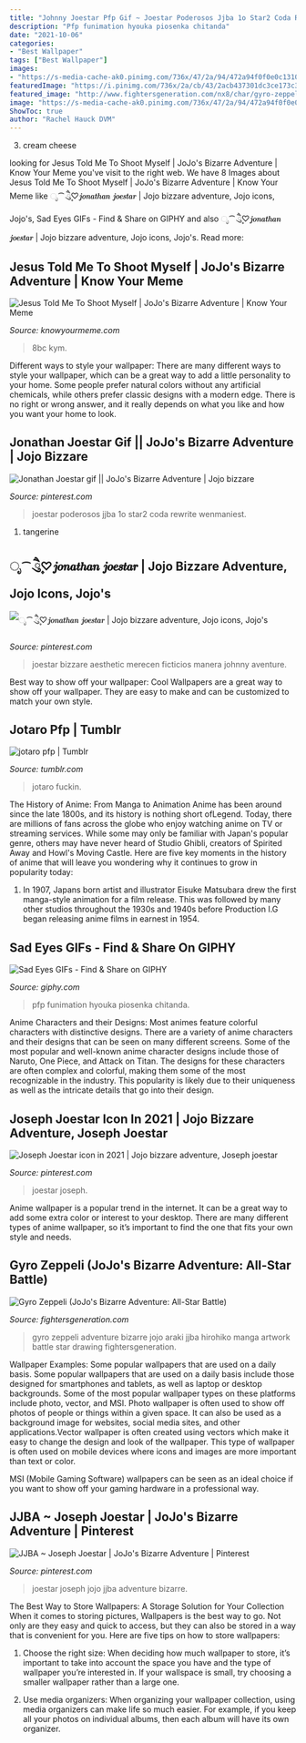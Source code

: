 ```yaml
---
title: "Johnny Joestar Pfp Gif ~ Joestar Poderosos Jjba 1o Star2 Coda Rewrite Wenmaniest"
description: "Pfp funimation hyouka piosenka chitanda"
date: "2021-10-06"
categories:
- "Best Wallpaper"
tags: ["Best Wallpaper"]
images:
- "https://s-media-cache-ak0.pinimg.com/736x/47/2a/94/472a94f0f0e0c1310d83eac05faed2c0.jpg"
featuredImage: "https://i.pinimg.com/736x/2a/cb/43/2acb437301dc3ce173c306f1437779c9.jpg"
featured_image: "http://www.fightersgeneration.com/nx8/char/gyro-zeppeli-art.png"
image: "https://s-media-cache-ak0.pinimg.com/736x/47/2a/94/472a94f0f0e0c1310d83eac05faed2c0.jpg"
ShowToc: true
author: "Rachel Hauck DVM"
---
```



3. cream cheese 

	

		
looking for Jesus Told Me To Shoot Myself | JoJo&#039;s Bizarre Adventure | Know Your Meme you've visit to the right web. We have 8 Images about Jesus Told Me To Shoot Myself | JoJo&#039;s Bizarre Adventure | Know Your Meme like ೃ⁀ ཻུ۪۪♡𝒋𝒐𝒏𝒂𝒕𝒉𝒂𝒏 𝒋𝒐𝒆𝒔𝒕𝒂𝒓 | Jojo bizzare adventure, Jojo icons, Jojo&#039;s, Sad Eyes GIFs - Find &amp; Share on GIPHY and also ೃ⁀ ཻུ۪۪♡𝒋𝒐𝒏𝒂𝒕𝒉𝒂𝒏 𝒋𝒐𝒆𝒔𝒕𝒂𝒓 | Jojo bizzare adventure, Jojo icons, Jojo&#039;s. Read more:
		
    
## Jesus Told Me To Shoot Myself | JoJo&#039;s Bizarre Adventure | Know Your Meme

<img loading=lazy src="http://i1.kym-cdn.com/photos/images/facebook/001/245/359/8bc.jpg" onerror="this.onerror=null;this.src='https://tse1.mm.bing.net/th?id=OIP.qIwTgPPWu3CIY0QcQ5GoNAHaL3&amp;pid=15.1';" alt="Jesus Told Me To Shoot Myself | JoJo&#039;s Bizarre Adventure | Know Your Meme">

_Source: knowyourmeme.com_

>8bc kym. 

	

Different ways to style your wallpaper:
There are many different ways to style your wallpaper, which can be a great way to add a little personality to your home. Some people prefer natural colors without any artificial chemicals, while others prefer classic designs with a modern edge. There is no right or wrong answer, and it really depends on what you like and how you want your home to look.

    
## Jonathan Joestar Gif || JoJo&#039;s Bizarre Adventure | Jojo Bizzare

<img loading=lazy src="https://i.pinimg.com/736x/a5/c4/d2/a5c4d221225b0f57a38274cc5ca42f3d.jpg" onerror="this.onerror=null;this.src='https://tse4.mm.bing.net/th?id=OIP.ZjQPIyT_-ulLQ5uIsa1TggHaD_&amp;pid=15.1';" alt="Jonathan Joestar gif || JoJo&#039;s Bizarre Adventure | Jojo bizzare">

_Source: pinterest.com_

>joestar poderosos jjba 1o star2 coda rewrite wenmaniest. 

	

1. tangerine 

    
## ೃ⁀ ཻུ۪۪♡𝒋𝒐𝒏𝒂𝒕𝒉𝒂𝒏 𝒋𝒐𝒆𝒔𝒕𝒂𝒓 | Jojo Bizzare Adventure, Jojo Icons, Jojo&#039;s

<img loading=lazy src="https://i.pinimg.com/736x/ae/54/e9/ae54e99fc73b409d755526b947c60e70.jpg" onerror="this.onerror=null;this.src='https://tse3.mm.bing.net/th?id=OIP.hxP-LDu7mTIB6g0xw1LrYAHaHZ&amp;pid=15.1';" alt="ೃ⁀ ཻུ۪۪♡𝒋𝒐𝒏𝒂𝒕𝒉𝒂𝒏 𝒋𝒐𝒆𝒔𝒕𝒂𝒓 | Jojo bizzare adventure, Jojo icons, Jojo&#039;s">

_Source: pinterest.com_

>joestar bizzare aesthetic merecen ficticios manera johnny aventure. 

	

Best way to show off your wallpaper:
Cool Wallpapers are a great way to show off your wallpaper. They are easy to make and can be customized to match your own style.

    
## Jotaro Pfp | Tumblr

<img loading=lazy src="https://64.media.tumblr.com/f4ae5783292d6c5b04a19a3d5573d28b/9cbb64f536e890c2-59/s640x960/e6f41cc0108f9fb0d533f33c265705e1892a11e3.jpg" onerror="this.onerror=null;this.src='https://tse1.mm.bing.net/th?id=OIP.Hu-OuYocR3P4S4cnwU7iGQHaHa&amp;pid=15.1';" alt="jotaro pfp | Tumblr">

_Source: tumblr.com_

>jotaro fuckin. 

	

The History of Anime: From Manga to Animation
Anime has been around since the late 1800s, and its history is nothing short ofLegend. Today, there are millions of fans across the globe who enjoy watching anime on TV or streaming services. While some may only be familiar with Japan's popular genre, others may have never heard of Studio Ghibli, creators of Spirited Away and Howl's Moving Castle. Here are five key moments in the history of anime that will leave you wondering why it continues to grow in popularity today:
1) In 1907, Japans born artist and illustrator Eisuke Matsubara drew the first manga-style animation for a film release. This was followed by many other studios throughout the 1930s and 1940s before Production I.G began releasing anime films in earnest in 1954.

    
## Sad Eyes GIFs - Find &amp; Share On GIPHY

<img loading=lazy src="https://media.giphy.com/media/l46CcwkPB1I0C3kZy/giphy.gif" onerror="this.onerror=null;this.src='https://tse1.mm.bing.net/th?id=OIP.Qy-raXCo4jVXj81kiUhVZgHaEI&amp;pid=15.1';" alt="Sad Eyes GIFs - Find &amp; Share on GIPHY">

_Source: giphy.com_

>pfp funimation hyouka piosenka chitanda. 

	

Anime Characters and their Designs: Most animes feature colorful characters with distinctive designs.
There are a variety of anime characters and their designs that can be seen on many different screens. Some of the most popular and well-known anime character designs include those of Naruto, One Piece, and Attack on Titan. The designs for these characters are often complex and colorful, making them some of the most recognizable in the industry. This popularity is likely due to their uniqueness as well as the intricate details that go into their design.

    
## Joseph Joestar Icon In 2021 | Jojo Bizzare Adventure, Joseph Joestar

<img loading=lazy src="https://i.pinimg.com/736x/2a/cb/43/2acb437301dc3ce173c306f1437779c9.jpg" onerror="this.onerror=null;this.src='https://tse4.mm.bing.net/th?id=OIP.UYmpb4Q3u718O5nBLT0svAHaHa&amp;pid=15.1';" alt="Joseph Joestar icon in 2021 | Jojo bizzare adventure, Joseph joestar">

_Source: pinterest.com_

>joestar joseph. 

	

Anime wallpaper is a popular trend in the internet. It can be a great way to add some extra color or interest to your desktop. There are many different types of anime wallpaper, so it’s important to find the one that fits your own style and needs.

    
## Gyro Zeppeli (JoJo&#039;s Bizarre Adventure: All-Star Battle)

<img loading=lazy src="http://www.fightersgeneration.com/nx8/char/gyro-zeppeli-art.png" onerror="this.onerror=null;this.src='https://tse1.mm.bing.net/th?id=OIP.j-dHndCa92oZiZTkopstKwHaJy&amp;pid=15.1';" alt="Gyro Zeppeli (JoJo&#039;s Bizarre Adventure: All-Star Battle)">

_Source: fightersgeneration.com_

>gyro zeppeli adventure bizarre jojo araki jjba hirohiko manga artwork battle star drawing fightersgeneration. 

	

Wallpaper Examples: Some popular wallpapers that are used on a daily basis.
Some popular wallpapers that are used on a daily basis include those designed for smartphones and tablets, as well as laptop or desktop backgrounds. Some of the most popular wallpaper types on these platforms include photo, vector, and MSI. 
Photo wallpaper is often used to show off photos of people or things within a given space. It can also be used as a background image for websites, social media sites, and other applications.Vector wallpaper is often created using vectors which make it easy to change the design and look of the wallpaper. This type of wallpaper is often used on mobile devices where icons and images are more important than text or color. 

MSI (Mobile Gaming Software) wallpapers can be seen as an ideal choice if you want to show off your gaming hardware in a professional way.

    
## JJBA ~ Joseph Joestar | JoJo&#039;s Bizarre Adventure | Pinterest

<img loading=lazy src="https://s-media-cache-ak0.pinimg.com/736x/47/2a/94/472a94f0f0e0c1310d83eac05faed2c0.jpg" onerror="this.onerror=null;this.src='https://tse1.mm.bing.net/th?id=OIP.ho7UQTe9ijAyaxTqP0yjVQHaGl&amp;pid=15.1';" alt="JJBA ~ Joseph Joestar | JoJo&#039;s Bizarre Adventure | Pinterest">

_Source: pinterest.com_

>joestar joseph jojo jjba adventure bizarre. 

	

The Best Way to Store Wallpapers: A Storage Solution for Your Collection
When it comes to storing pictures, Wallpapers is the best way to go. Not only are they easy and quick to access, but they can also be stored in a way that is convenient for you. Here are five tips on how to store wallpapers:
1) Choose the right size: When deciding how much wallpaper to store, it’s important to take into account the space you have and the type of wallpaper you’re interested in. If your wallspace is small, try choosing a smaller wallpaper rather than a large one.

2) Use media organizers: When organizing your wallpaper collection, using media organizers can make life so much easier. For example, if you keep all your photos on individual albums, then each album will have its own organizer.

